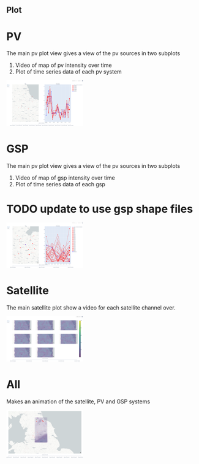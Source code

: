 ## Plot

# PV

The main pv plot view gives a view of the pv sources in two subplots
1. Video of map of pv intensity over time
2. Plot of time series data of each pv system

<img src="images/pv.png" width="200" />

# GSP

The main pv plot view gives a view of the pv sources in two subplots
1. Video of map of gsp intensity over time
2. Plot of time series data of each gsp

# TODO update to use gsp shape files

<img src="images/gsp.png" width="200" />

# Satellite

The main satellite plot show a video for each satellite channel over.

<img src="images/satellite.png" width="200" />


# All

Makes an animation of the satellite, PV and GSP systems

<img src="images/all.png" width="200" />
